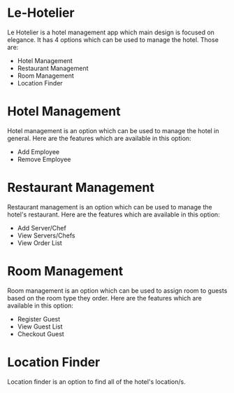 # Le-Hotelier
Le Hotelier is a hotel management app which main design is focused on elegance. It has 4 options which can be used to manage the hotel. Those are:

- Hotel Management
- Restaurant Management
- Room Management
- Location Finder

# Hotel Management
Hotel management is an option which can be used to manage the hotel in general. Here are the features which are available in this option:

- Add Employee
- Remove Employee

# Restaurant Management
Restaurant management is an option which can be used to manage the hotel's restaurant. Here are the features which are available in this option:

- Add Server/Chef
- View Servers/Chefs
- View Order List

# Room Management
Room management is an option which can be used to assign room to guests based on the room type they order. Here are the features which are available in this option:

- Register Guest
- View Guest List
- Checkout Guest

# Location Finder
Location finder is an option to find all of the hotel's location/s.

